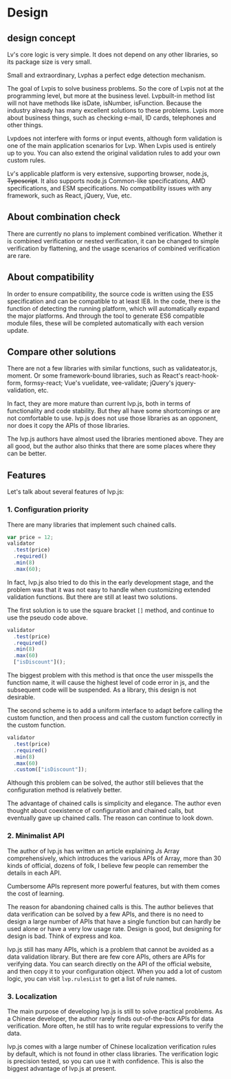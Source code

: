 # Design

## design concept

Lv's core logic is very simple. It does not depend on any other libraries, so its package size is very small.

Small and extraordinary, Lvphas a perfect edge detection mechanism.

The goal of Lvpis to solve business problems. So the core of Lvpis not at the programming level, but more at the business level. Lvpbuilt-in method list will not have methods like isDate, isNumber, isFunction. Because the industry already has many excellent solutions to these problems. Lvpis more about business things, such as checking e-mail, ID cards, telephones and other things.

Lvpdoes not interfere with forms or input events, although form validation is one of the main application scenarios for Lvp. When Lvpis used is entirely up to you. You can also extend the original validation rules to add your own custom rules.

Lv's applicable platform is very extensive, supporting browser, node.js, ~~Typescript~~. It also supports node.js Common-like specifications, AMD specifications, and ESM specifications. No compatibility issues with any framework, such as React, jQuery, Vue, etc.

## About combination check

There are currently no plans to implement combined verification. Whether it is combined verification or nested verification, it can be changed to simple verification by flattening, and the usage scenarios of combined verification are rare.

## About compatibility

In order to ensure compatibility, the source code is written using the ES5 specification and can be compatible to at least IE8. In the code, there is the function of detecting the running platform, which will automatically expand the major platforms. And through the tool to generate ES6 compatible module files, these will be completed automatically with each version update.

## Compare other solutions

There are not a few libraries with similar functions, such as validateator.js, moment. Or some framework-bound libraries, such as React's react-hook-form, formsy-react; Vue's vuelidate, vee-validate; jQuery's jquery-validation, etc.

In fact, they are more mature than current lvp.js, both in terms of functionality and code stability. But they all have some shortcomings or are not comfortable to use. lvp.js does not use those libraries as an opponent, nor does it copy the APIs of those libraries.

The lvp.js authors have almost used the libraries mentioned above. They are all good, but the author also thinks that there are some places where they can be better.

## Features

Let's talk about several features of lvp.js:

### 1. Configuration priority

There are many libraries that implement such chained calls.

```js
var price = 12;
validator
  .test(price)
  .required()
  .min(8)
  .max(60);
```

In fact, lvp.js also tried to do this in the early development stage, and the problem was that it was not easy to handle when customizing extended validation functions. But there are still at least two solutions.

The first solution is to use the square bracket `[]` method, and continue to use the pseudo code above.

```js
validator
  .test(price)
  .required()
  .min(8)
  .max(60)
  ["isDiscount"]();
```

The biggest problem with this method is that once the user misspells the function name, it will cause the highest level of code error in js, and the subsequent code will be suspended. As a library, this design is not desirable.

The second scheme is to add a uniform interface to adapt before calling the custom function, and then process and call the custom function correctly in the custom function.

```js
validator
  .test(price)
  .required()
  .min(8)
  .max(60)
  .custom(["isDiscount"]);
```

Although this problem can be solved, the author still believes that the configuration method is relatively better.

The advantage of chained calls is simplicity and elegance. The author even thought about coexistence of configuration and chained calls, but eventually gave up chained calls. The reason can continue to look down.

### 2. Minimalist API

The author of lvp.js has written an article explaining Js Array comprehensively, which introduces the various APIs of Array, more than 30 kinds of official, dozens of folk, I believe few people can remember the details in each API.

Cumbersome APIs represent more powerful features, but with them comes the cost of learning.

The reason for abandoning chained calls is this. The author believes that data verification can be solved by a few APIs, and there is no need to design a large number of APIs that have a single function but can hardly be used alone or have a very low usage rate. Design is good, but designing for design is bad. Think of express and koa.

lvp.js still has many APIs, which is a problem that cannot be avoided as a data validation library. But there are few core APIs, others are APIs for verifying data. You can search directly on the API of the official website, and then copy it to your configuration object. When you add a lot of custom logic, you can visit `lvp.rulesList` to get a list of rule names.

### 3. Localization

The main purpose of developing lvp.js is still to solve practical problems. As a Chinese developer, the author rarely finds out-of-the-box APIs for data verification. More often, he still has to write regular expressions to verify the data.

lvp.js comes with a large number of Chinese localization verification rules by default, which is not found in other class libraries. The verification logic is precision tested, so you can use it with confidence. This is also the biggest advantage of lvp.js at present.
